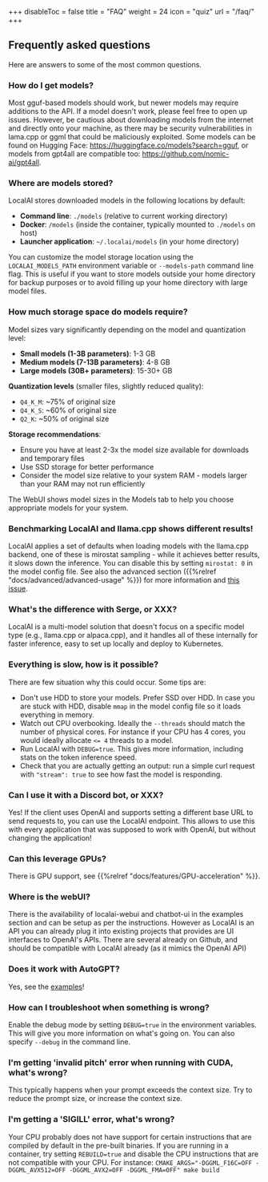 
+++
disableToc = false
title = "FAQ"
weight = 24
icon = "quiz"
url = "/faq/"
+++

## Frequently asked questions

Here are answers to some of the most common questions.


### How do I get models? 

Most gguf-based models should work, but newer models may require additions to the API. If a model doesn't work, please feel free to open up issues. However, be cautious about downloading models from the internet and directly onto your machine, as there may be security vulnerabilities in lama.cpp or ggml that could be maliciously exploited. Some models can be found on Hugging Face: https://huggingface.co/models?search=gguf, or models from gpt4all are compatible too: https://github.com/nomic-ai/gpt4all.

### Where are models stored?

LocalAI stores downloaded models in the following locations by default:

- **Command line**: `./models` (relative to current working directory)
- **Docker**: `/models` (inside the container, typically mounted to `./models` on host)
- **Launcher application**: `~/.localai/models` (in your home directory)

You can customize the model storage location using the `LOCALAI_MODELS_PATH` environment variable or `--models-path` command line flag. This is useful if you want to store models outside your home directory for backup purposes or to avoid filling up your home directory with large model files.

### How much storage space do models require?

Model sizes vary significantly depending on the model and quantization level:

- **Small models (1-3B parameters)**: 1-3 GB
- **Medium models (7-13B parameters)**: 4-8 GB  
- **Large models (30B+ parameters)**: 15-30+ GB

**Quantization levels** (smaller files, slightly reduced quality):
- `Q4_K_M`: ~75% of original size
- `Q4_K_S`: ~60% of original size
- `Q2_K`: ~50% of original size

**Storage recommendations**:
- Ensure you have at least 2-3x the model size available for downloads and temporary files
- Use SSD storage for better performance
- Consider the model size relative to your system RAM - models larger than your RAM may not run efficiently

The WebUI shows model sizes in the Models tab to help you choose appropriate models for your system.

### Benchmarking LocalAI and llama.cpp shows different results!

LocalAI applies a set of defaults when loading models with the llama.cpp backend, one of these is mirostat sampling - while it achieves better results, it slows down the inference. You can disable this by setting `mirostat: 0` in the model config file. See also the advanced section ({{%relref "docs/advanced/advanced-usage" %}}) for more information and [this issue](https://github.com/mudler/LocalAI/issues/2780).

### What's the difference with Serge, or XXX?

LocalAI is a multi-model solution that doesn't focus on a specific model type (e.g., llama.cpp or alpaca.cpp), and it handles all of these internally for faster inference,  easy to set up locally and deploy to Kubernetes.

### Everything is slow, how is it possible?

There are few situation why this could occur. Some tips are:
- Don't use HDD to store your models. Prefer SSD over HDD. In case you are stuck with HDD, disable `mmap` in the model config file so it loads everything in memory.
- Watch out CPU overbooking. Ideally the `--threads` should match the number of physical cores. For instance if your CPU has 4 cores, you would ideally allocate `<= 4` threads to a model.
- Run LocalAI with `DEBUG=true`. This gives more information, including stats on the token inference speed.
- Check that you are actually getting an output: run a simple curl request with `"stream": true` to see how fast the model is responding. 

### Can I use it with a Discord bot, or XXX?

Yes! If the client uses OpenAI and supports setting a different base URL to send requests to, you can use the LocalAI endpoint. This allows to use this with every application that was supposed to work with OpenAI, but without changing the application!

### Can this leverage GPUs? 

There is GPU support, see {{%relref "docs/features/GPU-acceleration" %}}.

### Where is the webUI? 

There is the availability of localai-webui and chatbot-ui in the examples section and can be setup as per the instructions. However as LocalAI is an API you can already plug it into existing projects that provides are UI interfaces to OpenAI's APIs. There are several already on Github, and should be compatible with LocalAI already (as it mimics the OpenAI API)

### Does it work with AutoGPT? 

Yes, see the [examples](https://github.com/mudler/LocalAI-examples)!

### How can I troubleshoot when something is wrong?

Enable the debug mode by setting `DEBUG=true` in the environment variables. This will give you more information on what's going on.
You can also specify `--debug` in the command line.

### I'm getting 'invalid pitch' error when running with CUDA, what's wrong?

This typically happens when your prompt exceeds the context size. Try to reduce the prompt size, or increase the context size.

### I'm getting a 'SIGILL' error, what's wrong?

Your CPU probably does not have support for certain instructions that are compiled by default in the pre-built binaries. If you are running in a container, try setting `REBUILD=true` and disable the CPU instructions that are not compatible with your CPU. For instance: `CMAKE_ARGS="-DGGML_F16C=OFF -DGGML_AVX512=OFF -DGGML_AVX2=OFF -DGGML_FMA=OFF" make build`